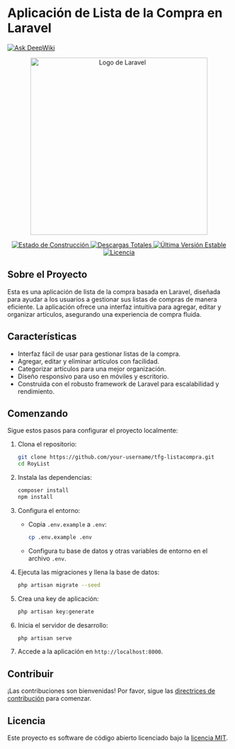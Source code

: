 # Aplicación de Lista de la Compra en Laravel
[![Ask DeepWiki](https://deepwiki.com/badge.svg)](https://deepwiki.com/rodriiii94/RoyList)

<p align="center">
    <a href="https://laravel.com" target="_blank">
        <img src="https://raw.githubusercontent.com/laravel/art/master/logo-lockup/5%20SVG/2%20CMYK/1%20Full%20Color/laravel-logolockup-cmyk-red.svg" width="400" alt="Logo de Laravel">
    </a>
</p>

<p align="center">
    <a href="https://github.com/laravel/framework/actions">
        <img src="https://github.com/laravel/framework/workflows/tests/badge.svg" alt="Estado de Construcción">
    </a>
    <a href="https://packagist.org/packages/laravel/framework">
        <img src="https://img.shields.io/packagist/dt/laravel/framework" alt="Descargas Totales">
    </a>
    <a href="https://packagist.org/packages/laravel/framework">
        <img src="https://img.shields.io/packagist/v/laravel/framework" alt="Última Versión Estable">
    </a>
    <a href="https://packagist.org/packages/laravel/framework">
        <img src="https://img.shields.io/packagist/l/laravel/framework" alt="Licencia">
    </a>
</p>

## Sobre el Proyecto

Esta es una aplicación de lista de la compra basada en Laravel, diseñada para ayudar a los usuarios a gestionar sus listas de compras de manera eficiente. La aplicación ofrece una interfaz intuitiva para agregar, editar y organizar artículos, asegurando una experiencia de compra fluida.

## Características

- Interfaz fácil de usar para gestionar listas de la compra.
- Agregar, editar y eliminar artículos con facilidad.
- Categorizar artículos para una mejor organización.
- Diseño responsivo para uso en móviles y escritorio.
- Construida con el robusto framework de Laravel para escalabilidad y rendimiento.

## Comenzando

Sigue estos pasos para configurar el proyecto localmente:

1. Clona el repositorio:
     ```bash
     git clone https://github.com/your-username/tfg-listacompra.git
     cd RoyList
     ```

2. Instala las dependencias:
     ```bash
     composer install
     npm install
     ```

3. Configura el entorno:
     - Copia `.env.example` a `.env`:
         ```bash
         cp .env.example .env
         ```
     - Configura tu base de datos y otras variables de entorno en el archivo `.env`.

4. Ejecuta las migraciones y llena la base de datos:
     ```bash
     php artisan migrate --seed
     ```

5. Crea una key de aplicación:
     ```bash
     php artisan key:generate
     ```

6. Inicia el servidor de desarrollo:
     ```bash
     php artisan serve
     ```

7. Accede a la aplicación en `http://localhost:8000`.

## Contribuir

¡Las contribuciones son bienvenidas! Por favor, sigue las [directrices de contribución](https://laravel.com/docs/contributions) para comenzar.

## Licencia

Este proyecto es software de código abierto licenciado bajo la [licencia MIT](https://opensource.org/licenses/MIT).
